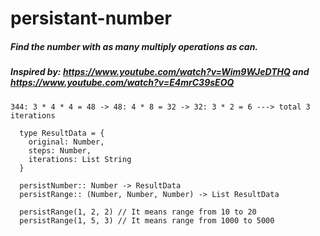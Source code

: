 # persistant-number
##### Find the number with as many multiply operations as can.
##### Inspired by: https://www.youtube.com/watch?v=Wim9WJeDTHQ and https://www.youtube.com/watch?v=E4mrC39sEOQ

``344: 3 * 4 * 4 = 48 -> 48: 4 * 8 = 32 -> 32: 3 * 2 = 6 ---> total 3 iterations``

```
  type ResultData = {
    original: Number,
    steps: Number,
    iterations: List String
  }

  persistNumber:: Number -> ResultData
  persistRange:: (Number, Number, Number) -> List ResultData

  persistRange(1, 2, 2) // It means range from 10 to 20
  persistRange(1, 5, 3) // It means range from 1000 to 5000
```
